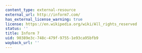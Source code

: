 ```yaml
---
content_type: external-resource
external_url: http://inform7.com/
has_external_license_warning: true
license: https://en.wikipedia.org/wiki/All_rights_reserved
status: ''
title: Inform 7
uid: 90389e3c-748c-479f-9755-1e93ca95bfb9
wayback_url: ''
---
```

